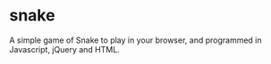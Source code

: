 # snake
A simple game of Snake to play in your browser, and programmed in Javascript, jQuery and HTML. 
